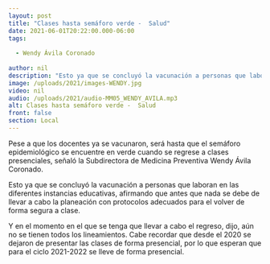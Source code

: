 ```yaml
---
layout: post
title: "Clases hasta semáforo verde -  Salud"
date: 2021-06-01T20:22:00.000-06:00
tags:
  
  - Wendy Ávila Coronado
  
author: nil
description: "Esto ya que se concluyó la vacunación a personas que laboran en las diferentes instancias educativas."
image: /uploads/2021/images-WENDY.jpg
video: nil
audio: /uploads/2021/audio-MM05_WENDY_AVILA.mp3
alt: Clases hasta semáforo verde -  Salud
front: false
section: Local
---
```


Pese a que los docentes ya se vacunaron, será hasta que el semáforo epidemiológico se encuentre en verde cuando se regrese a clases presenciales, señaló la Subdirectora de Medicina Preventiva Wendy Ávila Coronado.

Esto ya que se concluyó la vacunación a personas que laboran en las diferentes instancias educativas, afirmando que antes que nada se debe de llevar a cabo la planeación con protocolos adecuados para el volver de forma segura a clase.

Y en el momento en el que se tenga que llevar a cabo el regreso, dijo, aún no se tienen todos los lineamientos. Cabe recordar que desde el 2020 se dejaron de presentar las clases de forma presencial, por lo que esperan que para el ciclo 2021-2022 se lleve de forma presencial.
